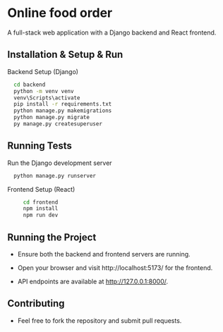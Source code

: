 
#  Online food order

A full-stack web application with a Django backend and React frontend.

## Installation & Setup & Run


Backend Setup (Django)

```bash
  cd backend
  python -m venv venv
  venv\Scripts\activate
  pip install -r requirements.txt
  python manage.py makemigrations
  python manage.py migrate
  py manage.py createsuperuser
```
    
## Running Tests

Run the Django development server

```bash
  python manage.py runserver
```

Frontend Setup (React)

```bash   
     cd frontend  
     npm install  
     npm run dev
```     
## Running the Project

*  Ensure both the backend and frontend servers are running.

*  Open your browser and visit http://localhost:5173/ for the frontend.

*  API endpoints are available at http://127.0.0.1:8000/.
## Contributing

- Feel free to fork the repository and submit pull requests.

